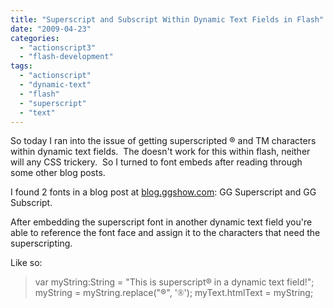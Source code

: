 ```yaml
---
title: "Superscript and Subscript Within Dynamic Text Fields in Flash"
date: "2009-04-23"
categories: 
  - "actionscript3"
  - "flash-development"
tags: 
  - "actionscript"
  - "dynamic-text"
  - "flash"
  - "superscript"
  - "text"
---
```


So today I ran into the issue of getting superscripted ® and TM characters within dynamic text fields.  The <sup></sup> doesn't work for this within flash, neither will any CSS trickery.  So I turned to font embeds after reading through some other blog posts.

I found 2 fonts in a blog post at [blog.ggshow.com](http://blog.ggshow.com/index.php/reference/2007/04/19/how_to_use_subscript_aamp_superscript_in): GG Superscript and GG Subscript.

After embedding the superscript font in another dynamic text field you're able to reference the font face and assign it to the characters that need the superscripting.

Like so:

> var myString:String = "This is superscript® in a dynamic text field!"; myString = myString.replace("®", '<font face="GG Superscript">®</font>'); myText.htmlText = myString;
